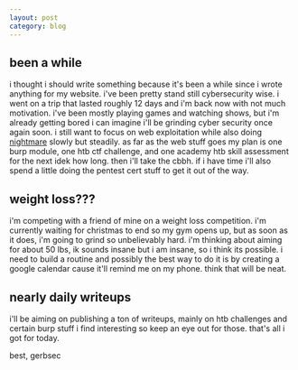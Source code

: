 ```yaml
---
layout: post
category: blog
---
```


## been a while

i thought i should write something because it's been a while since i wrote anything for my website. i've been pretty stand still cybersecurity wise. i went on a trip that lasted roughly 12 days and i'm back now with not much motivation.
i've been mostly playing games and watching shows, but i'm already getting bored i can imagine i'll be grinding cyber security once again soon. i still want to focus on web exploitation while also doing <a href="https://guyinatuxedo.github.io/index.html">nightmare</a> slowly but steadily. as far as the web stuff
goes my plan is one burp module, one htb ctf challenge, and one academy htb skill assessment for the next idek how long. then i'll take the cbbh. if i have time i'll also spend a little doing the pentest cert stuff to get it out of the way. 

## weight loss???

i'm competing with a friend of mine on a weight loss competition. i'm currently waiting for christmas to end so my gym opens up, but as soon as it does, i'm going to grind so unbelievably hard. i'm thinking about aiming for about 50 lbs, ik sounds insane but i am insane, so i think its possible.
i need to build a routine and possibly the best way to do it is by creating a google calendar cause it'll remind me on my phone. think that will be neat. 

## nearly daily writeups

i'll be aiming on publishing a ton of writeups, mainly on htb challenges and certain burp stuff i find interesting so keep an eye out for those.
that's all i got for today.

best, gerbsec